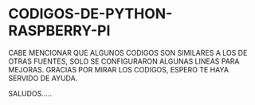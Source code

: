 # CODIGOS-DE-PYTHON-RASPBERRY-PI
CABE MENCIONAR QUE ALGUNOS CODIGOS SON SIMILARES A LOS DE OTRAS FUENTES, SOLO SE CONFIGURARON ALGUNAS LINEAS PARA MEJORAS.
GRACIAS POR MIRAR LOS CODIGOS, ESPERO TE HAYA SERVIDO DE AYUDA.

SALUDOS.....
